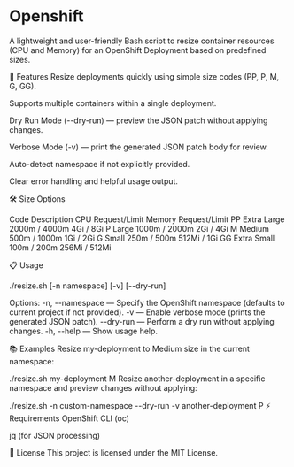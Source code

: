 # Openshift
A lightweight and user-friendly Bash script to resize container resources (CPU and Memory) for an OpenShift Deployment based on predefined sizes.

🚀 Features
Resize deployments quickly using simple size codes (PP, P, M, G, GG).

Supports multiple containers within a single deployment.

Dry Run Mode (--dry-run) — preview the JSON patch without applying changes.

Verbose Mode (-v) — print the generated JSON patch body for review.

Auto-detect namespace if not explicitly provided.

Clear error handling and helpful usage output.

🛠 Size Options

Code	Description	CPU Request/Limit	Memory Request/Limit
PP	Extra Large	2000m / 4000m	4Gi / 8Gi
P	Large	1000m / 2000m	2Gi / 4Gi
M	Medium	500m / 1000m	1Gi / 2Gi
G	Small	250m / 500m	512Mi / 1Gi
GG	Extra Small	100m / 200m	256Mi / 512Mi

📋 Usage

./resize.sh [-n namespace] [-v] [--dry-run] <deployment-name> <size>

Options:
-n, --namespace — Specify the OpenShift namespace (defaults to current project if not provided).
-v — Enable verbose mode (prints the generated JSON patch).
--dry-run — Perform a dry run without applying changes.
-h, --help — Show usage help.

📚 Examples
Resize my-deployment to Medium size in the current namespace:

./resize.sh my-deployment M
Resize another-deployment in a specific namespace and preview changes without applying:

./resize.sh -n custom-namespace --dry-run -v another-deployment P
⚡ Requirements
OpenShift CLI (oc)

jq (for JSON processing)

📝 License
This project is licensed under the MIT License.

